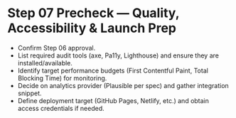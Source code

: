 # Step 07 Precheck — Quality, Accessibility & Launch Prep

- Confirm Step 06 approval.
- List required audit tools (axe, Pa11y, Lighthouse) and ensure they are installed/available.
- Identify target performance budgets (First Contentful Paint, Total Blocking Time) for monitoring.
- Decide on analytics provider (Plausible per spec) and gather integration snippet.
- Define deployment target (GitHub Pages, Netlify, etc.) and obtain access credentials if needed.
